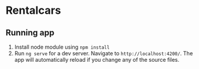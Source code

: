 # Rentalcars

## Running app
1) Install node module using `npm install`
2) Run `ng serve` for a dev server. Navigate to `http://localhost:4200/`. The app will automatically reload if you change any of the source files.
